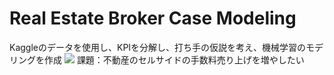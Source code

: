 # Real Estate Broker Case Modeling

Kaggleのデータを使用し、KPIを分解し、打ち手の仮説を考え、機械学習のモデリングを作成
<img src="images/house_sales">
課題：不動産のセルサイドの手数料売り上げを増やしたい
